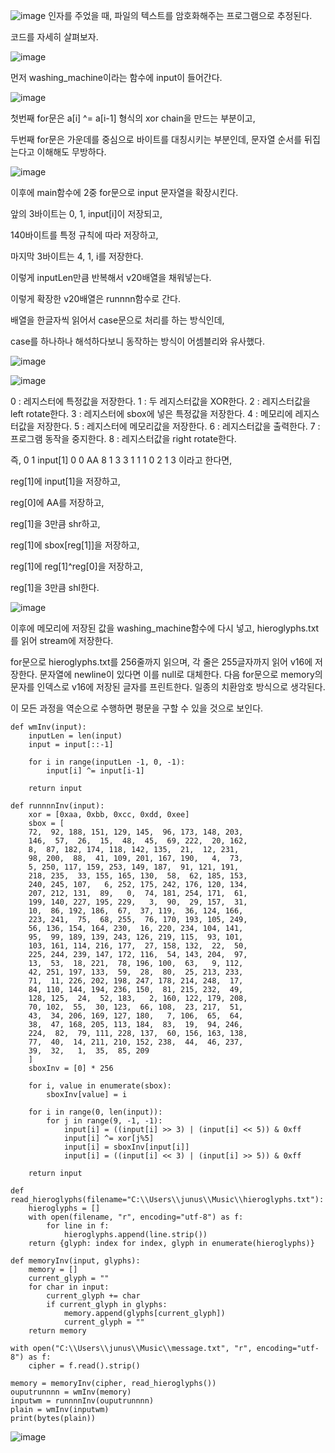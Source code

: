 ![image](https://github.com/user-attachments/assets/d92acaba-ed05-4c1e-b31c-fd9a3c025df4)
인자를 주었을 때, 파일의 텍스트를 암호화해주는 프로그램으로 추정된다.

코드를 자세히 살펴보자.


![image](https://github.com/user-attachments/assets/039db7f2-3b05-4c43-8c2e-051230591036)


먼저 washing_machine이라는 함수에 input이 들어간다.


![image](https://github.com/user-attachments/assets/0faf7394-e861-4803-966e-8729b3ce6d10)


첫번째 for문은 a[i] ^= a[i-1] 형식의 xor chain을 만드는 부분이고,

두번째 for문은 가운데를 중심으로 바이트를 대칭시키는 부분인데, 문자열 순서를 뒤집는다고 이해해도 무방하다.


![image](https://github.com/user-attachments/assets/29fa1c2d-6016-42a0-b023-600b6aa8b977)


이후에 main함수에 2중 for문으로 input 문자열을 확장시킨다.

앞의 3바이트는 0, 1, input[i]이 저장되고,

140바이트를 특정 규칙에 따라 저장하고,

마지막 3바이트는 4, 1, i를 저장한다.

이렇게 inputLen만큼 반복해서 v20배열을 채워넣는다.

이렇게 확장한 v20배열은 runnnn함수로 간다.

배열을 한글자씩 읽어서 case문으로 처리를 하는 방식인데, 

case를 하나하나 해석하다보니 동작하는 방식이 어셈블리와 유사했다.


![image](https://github.com/user-attachments/assets/66fda2d9-cdef-4e53-a702-6cfb849841c9)

![image](https://github.com/user-attachments/assets/fbf75218-89f7-4d72-845a-2b0888b8ffd4)

0 : 레지스터에 특정값을 저장한다.
1 : 두 레지스터값을 XOR한다.
2 : 레지스터값을 left rotate한다.
3 : 레지스터에 sbox에 넣은 특정값을 저장한다.
4 : 메모리에 레지스터값을 저장한다.
5 : 레지스터에 메모리값을 저장한다.
6 : 레지스터값을 출력한다.
7 : 프로그램 동작을 중지한다.
8 : 레지스터값을 right rotate한다.

즉, 0 1 input[1] 0 0 AA 8 1 3 3 1 1 1 0 2 1 3 이라고 한다면,

reg[1]에 input[1]을 저장하고,

reg[0]에 AA를 저장하고,

reg[1]을 3만큼 shr하고,

reg[1]에 sbox[reg[1]]을 저장하고,

reg[1]에 reg[1]^reg[0]을 저장하고,

reg[1]을 3만큼 shl한다.

![image](https://github.com/user-attachments/assets/5cc96b9b-c9be-47c9-86e8-69fef142834d)

이후에 메모리에 저장된 값을 washing_machine함수에 다시 넣고,
hieroglyphs.txt를 읽어 stream에 저장한다.

for문으로 hieroglyphs.txt를 256줄까지 읽으며, 각 줄은 255글자까지 읽어 v16에 저장한다.
문자열에 newline이 있다면 이를 null로 대체한다.
다음 for문으로 memory의 문자를 인덱스로 v16에 저장된 글자를 프린트한다.
일종의 치환암호 방식으로 생각된다.

이 모든 과정을 역순으로 수행하면 평문을 구할 수 있을 것으로 보인다.

```
def wmInv(input):
    inputLen = len(input)
    input = input[::-1]

    for i in range(inputLen -1, 0, -1):
        input[i] ^= input[i-1]

    return input

def runnnnInv(input):
    xor = [0xaa, 0xbb, 0xcc, 0xdd, 0xee]
    sbox = [
    72,  92, 188, 151, 129, 145,  96, 173, 148, 203, 
    146,  57,  26,  15,  48,  45,  69, 222,  20, 162, 
    8,  87, 182, 174, 118, 142, 135,  21,  12, 231, 
    98, 200,  88,  41, 109, 201, 167, 190,   4,  73, 
    5, 250, 117, 159, 253, 149, 187,  91, 121, 191, 
    218, 235,  33, 155, 165, 130,  58,  62, 185, 153, 
    240, 245, 107,   6, 252, 175, 242, 176, 120, 134, 
    207, 212, 131,  89,   0,  74, 181, 254, 171,  61, 
    199, 140, 227, 195, 229,   3,  90,  29, 157,  31, 
    10,  86, 192, 186,  67,  37, 119,  36, 124, 166, 
    223, 241,  75,  68, 255,  76, 170, 193, 105, 249, 
    56, 136, 154, 164, 230,  16, 220, 234, 104, 141, 
    95,  99, 189, 139, 243, 126, 219, 115,  93, 101, 
    103, 161, 114, 216, 177,  27, 158, 132,  22,  50, 
    225, 244, 239, 147, 172, 116,  54, 143, 204,  97, 
    13,  53,  18, 221,  78, 196, 100,  63,   9, 112, 
    42, 251, 197, 133,  59,  28,  80,  25, 213, 233, 
    71,  11, 226, 202, 198, 247, 178, 214, 248,  17, 
    84, 110, 144, 194, 236, 150,  81, 215, 232,  49, 
    128, 125,  24,  52, 183,   2, 160, 122, 179, 208, 
    70, 102,  55,  30, 123,  66, 108,  23, 217,  51, 
    43,  34, 206, 169, 127, 180,   7, 106,  65,  64, 
    38,  47, 168, 205, 113, 184,  83,  19,  94, 246, 
    224,  82,  79, 111, 228, 137,  60, 156, 163, 138, 
    77,  40,  14, 211, 210, 152, 238,  44,  46, 237, 
    39,  32,   1,  35,  85, 209
    ]
    sboxInv = [0] * 256

    for i, value in enumerate(sbox):
        sboxInv[value] = i

    for i in range(0, len(input)):
        for j in range(9, -1, -1):
            input[i] = ((input[i] >> 3) | (input[i] << 5)) & 0xff
            input[i] ^= xor[j%5]
            input[i] = sboxInv[input[i]]
            input[i] = ((input[i] << 3) | (input[i] >> 5)) & 0xff
    
    return input

def read_hieroglyphs(filename="C:\\Users\\junus\\Music\\hieroglyphs.txt"):
    hieroglyphs = []
    with open(filename, "r", encoding="utf-8") as f:
        for line in f:
            hieroglyphs.append(line.strip())
    return {glyph: index for index, glyph in enumerate(hieroglyphs)}

def memoryInv(input, glyphs):
    memory = []
    current_glyph = ""
    for char in input:
        current_glyph += char
        if current_glyph in glyphs:
            memory.append(glyphs[current_glyph])
            current_glyph = ""
    return memory

with open("C:\\Users\\junus\\Music\\message.txt", "r", encoding="utf-8") as f:
    cipher = f.read().strip()

memory = memoryInv(cipher, read_hieroglyphs())
ouputrunnnn = wmInv(memory)
inputwm = runnnnInv(ouputrunnnn)
plain = wmInv(inputwm)
print(bytes(plain))
```

![image](https://github.com/user-attachments/assets/65be2be7-c2d3-40fc-9fda-fa32aff9ec33)

